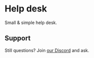 # Help desk

Small & simple help desk.

## Support

Still questions? Join [our Discord](/discord) and ask.
